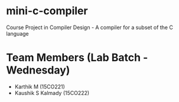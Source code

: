 mini-c-compiler
================
Course Project in Compiler Design - A compiler for a subset of the C language

# Team Members (Lab Batch - Wednesday)
 - Karthik M (15CO221)
 - Kaushik S Kalmady (15CO222)

